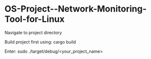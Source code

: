 # OS-Project--Network-Monitoring-Tool-for-Linux
Navigate to project directory

Build project first using: cargo build

Enter: sudo ./target/debug/<your_project_name>
